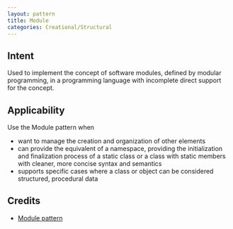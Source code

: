 ```yaml
---
layout: pattern
title: Module
categories: Creational/Structural
---
```


## Intent
Used to implement the concept of software modules, defined by modular programming,
in a programming language with incomplete direct support for the concept.


## Applicability
Use the Module pattern when

* want to manage the creation and organization of other elements
* can provide the equivalent of a namespace, providing the initialization and finalization process of a static class or a class with static members with cleaner, more concise syntax and semantics
* supports specific cases where a class or object can be considered structured, procedural data

## Credits

* [Module pattern](https://en.wikipedia.org/wiki/Module_pattern)	
